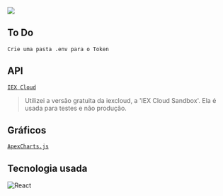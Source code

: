 ![](https://mediarsolutions.com/wp-content/uploads/2021/02/teste_tecnico_front.png)

## To Do
`Crie uma pasta .env para o Token`

## API
<a href='https://iexcloud.io/'>`IEX Cloud`</a>
> Utilizei a versão gratuita da iexcloud, a 'IEX Cloud Sandbox'. Ela é usada para testes e não produção.

## Gráficos
<a href='https://apexcharts.com/'>`ApexCharts.js`</a>

## Tecnologia usada
 <img src='https://img.shields.io/badge/-React-05122A?style=flat&logo=react' alt='React' />

